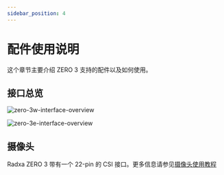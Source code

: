 ```yaml
---
sidebar_position: 4
---
```


# 配件使用说明

这个章节主要介绍 ZERO 3 支持的配件以及如何使用。

## 接口总览

<Tabs queryString="model">
<TabItem value="zero-3w">

![zero-3w-interface-overview](/img/zero/zero3/zero-3w-interface-overview.webp)

</TabItem>
<TabItem value="zero-3e">

![zero-3e-interface-overview](/img/zero/zero3/zero-3e-interface-overview.webp)

</TabItem>
</Tabs>

## 摄像头

Radxa ZERO 3 带有一个 22-pin 的 CSI 接口。更多信息请参见[摄像头使用教程](../accessories/camera)
